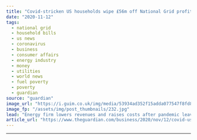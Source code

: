 ```yaml
---
title: "Covid-stricken US households wipe £56m off National Grid profits"
date: "2020-11-12"
tags: 
  - national grid
  - household bills
  - us news
  - coronavirus
  - business
  - consumer affairs
  - energy industry
  - money
  - utilities
  - world news
  - fuel poverty
  - poverty
  - guardian
source: "guardian"
image_url: "https://i.guim.co.uk/img/media/53934ad352f15adda077547f8fd8f1b50e763d47/0_126_3500_2100/master/3500.jpg?width=460&quality=85&auto=format&fit=max&s=84a7dbd8f6c04874593711eb0b5537ff"
image_fp: "/assets/img/post_thumbnails/232.jpg"
lead: "Energy firm lowers revenues and raises costs after pandemic leaves many unable to pay billsCoronavirus – latest updatesSee all our coronavirus coverageFinancially hard-hit US households have knocked £56m from National Grid’s underlying profits for th..."
article_url: "https://www.theguardian.com/business/2020/nov/12/covid-us-households-national-grid-profits"
---
```


---
